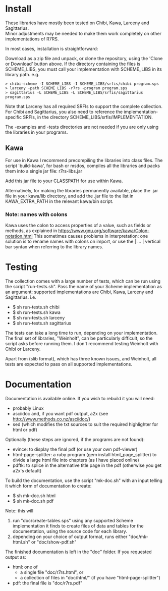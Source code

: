 # Install

These libraries have mostly been tested on Chibi, Kawa, Larceny and Sagittarius.  
Minor adjustments may be needed to make them work completely on other implementations of R7RS.

In most cases, installation is straightforward:

Download as a zip file and unpack, or clone the repository, using the 'Clone or Download'
button above.  If the directory containing the files is SCHEME_LIBS,
you must call your implementation with SCHEME_LIBS in its library path.  e.g.

    > chibi-scheme -I SCHEME_LIBS -I SCHEME_LIBS/srfis/chibi program.sps
    > larceny -path SCHEME_LIBS -r7rs -program program.sps
    > sagittarius -L SCHEME_LIBS -L SCHEME_LIBS/srfis/sagittarius program.sps

Note that Larceny has all required SRFIs to support the complete collection.  
For Chibi and Sagittarius, you also need to reference the implementation-specific SRFIs, 
in the directory SCHEME_LIBS/srfis/IMPLEMENTATION.

The -examples and -tests directories are not needed if you are only using the libraries in 
your programs.

## Kawa

For use in Kawa I recommend precompiling the libraries into class files.  The
script 'build-kawa', for bash or msdos, compiles all the libraries and packs
them into a single jar file: r7rs-libs.jar

Add this jar file to your CLASSPATH for use within Kawa.

Alternatively, for making the libraries permanently available, place the .jar file in your 
kawa/lib directory, and add the .jar file to the list in KAWA_EXTRA_PATH in the relevant 
kawa/bin script.

### Note: names with colons

Kawa uses the colon to access properties of a value, such as fields or methods, 
as explained in   https://www.gnu.org/software/kawa/Colon-notation.html
This sometimes causes problems in interpretation: one solution is to rename
names with colons on import, or use the | ... | vertical bar syntax when
referring to the library names.


# Testing

The collection comes with a large number of tests, which can be run using the script "run-tests.sh".
Pass the name of your Scheme implementation as an argument: supported implementations are Chibi, 
Kawa, Larceny and Sagittarius.  i.e.

* $ sh run-tests.sh chibi
* $ sh run-tests.sh kawa
* $ sh run-tests.sh larceny
* $ sh run-tests.sh sagittarius

The tests can take a long time to run, depending on your implementation.  The final set of 
libraries, "Weinholt", can be particularly difficult, so the script asks before running them. 
I don't recommend testing Weinholt with Chibi or Larceny.

Apart from (slib format), which has three known issues, and Weinholt, all tests are expected 
to pass on all supported implementations.


# Documentation

Documentation is available online.  If you wish to rebuild it you will need:

* probably Linux
* asciidoc and, if you want pdf output, a2x (see http://www.methods.co.nz/asciidoc/)
* sed (which modifies the txt sources to suit the required highlighter for html or pdf)

Optionally (these steps are ignored, if the programs are not found):

* evince: to display the final pdf (or use your own pdf-viewer)
* html-page-splitter: a ruby program (gem install html_page_splitter) to divide
  a large html file into chapters (as I have placed online)
* pdftk: to splice in the alternative title page in the pdf (otherwise you get a2x's default)

To build the documentation, use the script "mk-doc.sh" with an input telling it which 
form of documentation to create:

* $ sh mk-doc.sh html
* $ sh mk-doc.sh pdf

Note: this will

1. run "doc/create-tables.sps" using any supported Scheme implementation it finds to create 
   files of data and tables for the documentation, using the source code for each library.
2. depending on your choice of output format, runs either "doc/mk-html.sh" or "doc/show-pdf.sh"

The finished documentation is left in the "doc" folder.  If you requested output as:

* html: one of
  * a single file "doc/r7rs.html", or
  * a collection of files in "doc/html/" (if you have "html-page-splitter")
* pdf: the final file is "doc/r7rs.pdf"


